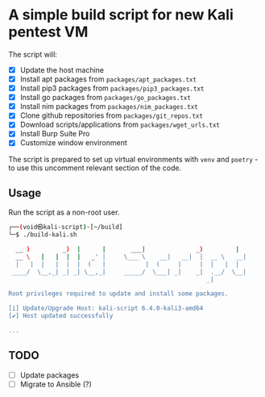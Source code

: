 # A simple build script for new Kali pentest VM

The script will: 
- [x] Update the host machine
- [x] Install apt packages from `packages/apt_packages.txt`
- [x] Install pip3 packages from `packages/pip3_packages.txt`
- [x] Install go packages from `packages/go_packages.txt`
- [x] Install nim packages from `packages/nim_packages.txt`
- [x] Clone github repositories from `packages/git_repos.txt`
- [x] Download scripts/applications from `packages/wget_urls.txt`
- [x] Install Burp Suite Pro
- [x] Customize window environment

The script is prepared to set up virtual environments with `venv` and `poetry` - to use this uncomment relevant section of the code.

## Usage
Run the script as a non-root user.
```bash
┌──(void㉿kali-script)-[~/build]
└─$ ./build-kali.sh

  __ )         _)  |      |       ___|              _)         |   
  __ \   |   |  |  |   _' |     \___ \    __|   __|  |  __ \   __| 
  |   |  |   |  |  |  (   |           |  (     |     |  |   |  |   
 ____/  \__,_| _| _| \__,_|     _____/  \___| _|    _|  .__/  \__| 
                                                       _|          

Root privileges required to update and install some packages.

[i] Update/Upgrade Host: kali-script 6.4.0-kali3-amd64 
[✔] Host updated successfully

...
```

## TODO
- [ ] Update packages
- [ ] Migrate to Ansible (?)
